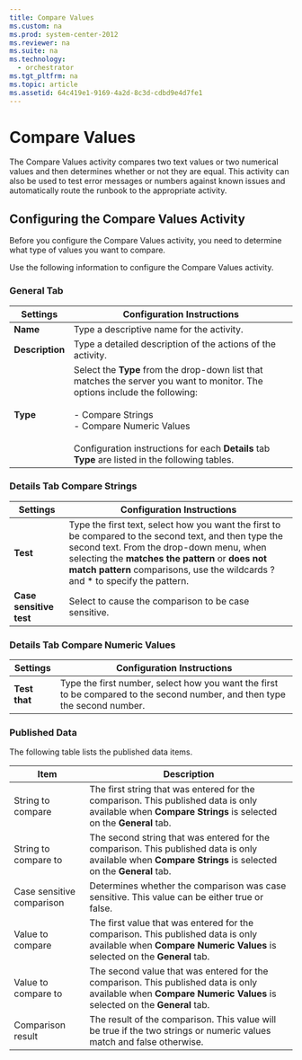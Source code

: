 ```yaml
---
title: Compare Values
ms.custom: na
ms.prod: system-center-2012
ms.reviewer: na
ms.suite: na
ms.technology: 
  - orchestrator
ms.tgt_pltfrm: na
ms.topic: article
ms.assetid: 64c419e1-9169-4a2d-8c3d-cdbd9e4d7fe1
---
```

# Compare Values
The Compare Values activity compares two text values or two numerical values and then determines whether or not they are equal. This activity can also be used to test error messages or numbers against known issues and automatically route the runbook to the appropriate activity.

## Configuring the Compare Values Activity
Before you configure the Compare Values activity, you need to determine what type of values you want to compare.

Use the following information to configure the Compare Values activity.

### General Tab

|Settings|Configuration Instructions|
|------------|------------------------------|
|**Name**|Type a descriptive name for the activity.|
|**Description**|Type a detailed description of the actions of the activity.|
|**Type**|Select the **Type** from the drop\-down list that matches the server you want to monitor. The options include the following:<br /><br />-   Compare Strings<br />-   Compare Numeric Values<br /><br />Configuration instructions for each **Details** tab **Type** are listed in the following tables.|

### Details Tab Compare Strings

|Settings|Configuration Instructions|
|------------|------------------------------|
|**Test**|Type the first text, select how you want the first to be compared to the second text, and then type the second text. From the drop\-down menu, when selecting the **matches the pattern** or **does not match pattern** comparisons, use the wildcards ? and \* to specify the pattern.|
|**Case sensitive test**|Select to cause the comparison to be case sensitive.|

### Details Tab Compare Numeric Values

|Settings|Configuration Instructions|
|------------|------------------------------|
|**Test that**|Type the first number, select how you want the first to be compared to the second number, and then type the second number.|

### Published Data
The following table lists the published data items.

|Item|Description|
|--------|---------------|
|String to compare|The first string that was entered for the comparison. This published data is only available when **Compare Strings** is selected on the **General** tab.|
|String to compare to|The second string that was entered for the comparison. This published data is only available when **Compare Strings** is selected on the **General** tab.|
|Case sensitive comparison|Determines whether the comparison was case sensitive. This value can be either true or false.|
|Value to compare|The first value that was entered for the comparison. This published data is only available when **Compare Numeric Values** is selected on the **General** tab.|
|Value to compare to|The second value that was entered for the comparison. This published data is only available when **Compare Numeric Values** is selected on the **General** tab.|
|Comparison result|The result of the comparison. This value will be true if the two strings or numeric values match and false otherwise.|


